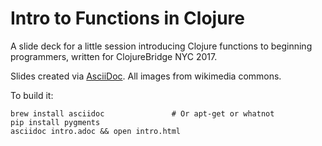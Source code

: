 # Intro to Functions in Clojure

A slide deck for a little session introducing Clojure functions to beginning
programmers, written for ClojureBridge NYC 2017.

Slides created via [AsciiDoc](http://www.methods.co.nz/asciidoc/index.html).
All images from wikimedia commons.

To build it:

    brew install asciidoc               # Or apt-get or whatnot
    pip install pygments
    asciidoc intro.adoc && open intro.html

